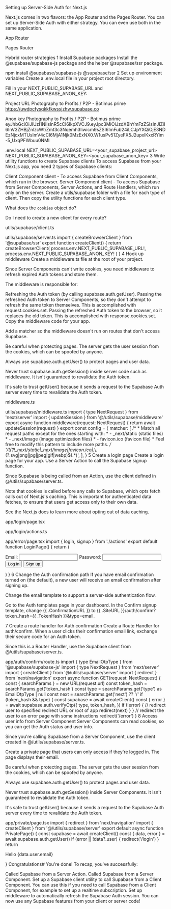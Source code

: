 Setting up Server-Side Auth for Next.js

Next.js comes in two flavors: the App Router and the Pages Router. You can set up Server-Side Auth with either strategy. You can even use both in the same application.


App Router

Pages Router

Hybrid router strategies
1
Install Supabase packages
Install the @supabase/supabase-js package and the helper @supabase/ssr package.

npm install @supabase/supabase-js @supabase/ssr
2
Set up environment variables
Create a .env.local file in your project root directory.

Fill in your NEXT_PUBLIC_SUPABASE_URL and NEXT_PUBLIC_SUPABASE_ANON_KEY:

Project URL
Photography to Profits / P2P - Botimus prime
https://uwdpcfysqkkfkwssjzhw.supabase.co

Anon key
Photography to Profits / P2P - Botimus prime
eyJhbGciOiJIUzI1NiIsInR5cCI6IkpXVCJ9.eyJpc3MiOiJzdXBhYmFzZSIsInJlZiI6InV3ZHBjZnlzcWtrZmt3c3Nqemh3Iiwicm9sZSI6ImFub24iLCJpYXQiOjE3NDEzNjcxMTUsImV4cCI6MjA1Njk0MzExNX0.W1usPv51ZyeFX5J2upxlKxxRYim-5_UxqPFWbuu0NMI


.env.local
NEXT_PUBLIC_SUPABASE_URL=<your_supabase_project_url>
NEXT_PUBLIC_SUPABASE_ANON_KEY=<your_supabase_anon_key>
3
Write utility functions to create Supabase clients
To access Supabase from your Next.js app, you need 2 types of Supabase clients:

Client Component client - To access Supabase from Client Components, which run in the browser.
Server Component client - To access Supabase from Server Components, Server Actions, and Route Handlers, which run only on the server.
Create a utils/supabase folder with a file for each type of client. Then copy the utility functions for each client type.


What does the `cookies` object do?

Do I need to create a new client for every route?

utils/supabase/client.ts

utils/supabase/server.ts
import { createBrowserClient } from '@supabase/ssr'
export function createClient() {
  return createBrowserClient(
    process.env.NEXT_PUBLIC_SUPABASE_URL!,
    process.env.NEXT_PUBLIC_SUPABASE_ANON_KEY!
  )
}
4
Hook up middleware
Create a middleware.ts file at the root of your project.

Since Server Components can't write cookies, you need middleware to refresh expired Auth tokens and store them.

The middleware is responsible for:

Refreshing the Auth token (by calling supabase.auth.getUser).
Passing the refreshed Auth token to Server Components, so they don't attempt to refresh the same token themselves. This is accomplished with request.cookies.set.
Passing the refreshed Auth token to the browser, so it replaces the old token. This is accomplished with response.cookies.set.
Copy the middleware code for your app.

Add a matcher so the middleware doesn't run on routes that don't access Supabase.

Be careful when protecting pages. The server gets the user session from the cookies, which can be spoofed by anyone.

Always use supabase.auth.getUser() to protect pages and user data.

Never trust supabase.auth.getSession() inside server code such as middleware. It isn't guaranteed to revalidate the Auth token.

It's safe to trust getUser() because it sends a request to the Supabase Auth server every time to revalidate the Auth token.


middleware.ts

utils/supabase/middleware.ts
import { type NextRequest } from 'next/server'
import { updateSession } from '@/utils/supabase/middleware'
export async function middleware(request: NextRequest) {
  return await updateSession(request)
}
export const config = {
  matcher: [
    /*
     * Match all request paths except for the ones starting with:
     * - _next/static (static files)
     * - _next/image (image optimization files)
     * - favicon.ico (favicon file)
     * Feel free to modify this pattern to include more paths.
     */
    '/((?!_next/static|_next/image|favicon.ico|.*\\.(?:svg|png|jpg|jpeg|gif|webp)$).*)',
  ],
}
5
Create a login page
Create a login page for your app. Use a Server Action to call the Supabase signup function.

Since Supabase is being called from an Action, use the client defined in @/utils/supabase/server.ts.

Note that cookies is called before any calls to Supabase, which opts fetch calls out of Next.js's caching. This is important for authenticated data fetches, to ensure that users get access only to their own data.

See the Next.js docs to learn more about opting out of data caching.


app/login/page.tsx

app/login/actions.ts

app/error/page.tsx
import { login, signup } from './actions'
export default function LoginPage() {
  return (
    <form>
      <label htmlFor="email">Email:</label>
      <input id="email" name="email" type="email" required />
      <label htmlFor="password">Password:</label>
      <input id="password" name="password" type="password" required />
      <button formAction={login}>Log in</button>
      <button formAction={signup}>Sign up</button>
    </form>
  )
}
6
Change the Auth confirmation path
If you have email confirmation turned on (the default), a new user will receive an email confirmation after signing up.

Change the email template to support a server-side authentication flow.

Go to the Auth templates page in your dashboard. In the Confirm signup template, change {{ .ConfirmationURL }} to {{ .SiteURL }}/auth/confirm?token_hash={{ .TokenHash }}&type=email.

7
Create a route handler for Auth confirmation
Create a Route Handler for auth/confirm. When a user clicks their confirmation email link, exchange their secure code for an Auth token.

Since this is a Router Handler, use the Supabase client from @/utils/supabase/server.ts.


app/auth/confirm/route.ts
import { type EmailOtpType } from '@supabase/supabase-js'
import { type NextRequest } from 'next/server'
import { createClient } from '@/utils/supabase/server'
import { redirect } from 'next/navigation'
export async function GET(request: NextRequest) {
  const { searchParams } = new URL(request.url)
  const token_hash = searchParams.get('token_hash')
  const type = searchParams.get('type') as EmailOtpType | null
  const next = searchParams.get('next') ?? '/'
  if (token_hash && type) {
    const supabase = await createClient()
    const { error } = await supabase.auth.verifyOtp({
      type,
      token_hash,
    })
    if (!error) {
      // redirect user to specified redirect URL or root of app
      redirect(next)
    }
  }
  // redirect the user to an error page with some instructions
  redirect('/error')
}
8
Access user info from Server Component
Server Components can read cookies, so you can get the Auth status and user info.

Since you're calling Supabase from a Server Component, use the client created in @/utils/supabase/server.ts.

Create a private page that users can only access if they're logged in. The page displays their email.

Be careful when protecting pages. The server gets the user session from the cookies, which can be spoofed by anyone.

Always use supabase.auth.getUser() to protect pages and user data.

Never trust supabase.auth.getSession() inside Server Components. It isn't guaranteed to revalidate the Auth token.

It's safe to trust getUser() because it sends a request to the Supabase Auth server every time to revalidate the Auth token.


app/private/page.tsx
import { redirect } from 'next/navigation'
import { createClient } from '@/utils/supabase/server'
export default async function PrivatePage() {
  const supabase = await createClient()
  const { data, error } = await supabase.auth.getUser()
  if (error || !data?.user) {
    redirect('/login')
  }
  return <p>Hello {data.user.email}</p>
}
Congratulations#
You're done! To recap, you've successfully:

Called Supabase from a Server Action.
Called Supabase from a Server Component.
Set up a Supabase client utility to call Supabase from a Client Component. You can use this if you need to call Supabase from a Client Component, for example to set up a realtime subscription.
Set up middleware to automatically refresh the Supabase Auth session.
You can now use any Supabase features from your client or server code!